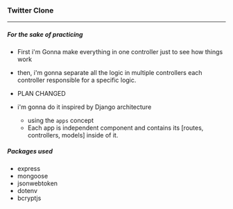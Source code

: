 ### Twitter Clone
-----------------
##### For the sake of practicing

- First i'm Gonna make everything in one controller just to see how things work 
- then, i'm gonna separate all the logic in multiple controllers
each controller responsible for a specific logic.

- PLAN CHANGED

- i'm gonna do it inspired by Django architecture
    - using the `apps` concept
    - Each app is independent component and contains its [routes, controllers, models] inside of it.


##### Packages used
- express
- mongoose
- jsonwebtoken
- dotenv
- bcryptjs